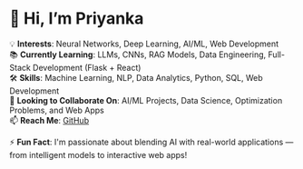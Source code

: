 # 👋 Hi, I’m Priyanka

💡 **Interests**: Neural Networks, Deep Learning, AI/ML, Web Development  
📚 **Currently Learning**: LLMs, CNNs, RAG Models, Data Engineering, Full-Stack Development (Flask + React)  
🛠 **Skills**: Machine Learning, NLP, Data Analytics, Python, SQL, Web Development  
👯 **Looking to Collaborate On**: AI/ML Projects, Data Science, Optimization Problems, and Web Apps  
📫 **Reach Me**: [GitHub](https://github.com/Priyanka-Narula)

⚡ **Fun Fact**: I'm passionate about blending AI with real-world applications — from intelligent models to interactive web apps!



<!--
**Priyanka-Narula/Priyanka-Narula** is a ✨ _special_ ✨ repository because its `README.md` (this file) appears on your GitHub profile.

Here are some ideas to get you started:

- 🔭 I’m currently working on ...
- 🌱 I’m currently learning ...
- 👯 I’m looking to collaborate on ...
- 🤔 I’m looking for help with ...
- 💬 Ask me about ...
- 📫 How to reach me: ...
- 😄 Pronouns: ...
- ⚡ Fun fact: ...
-->
